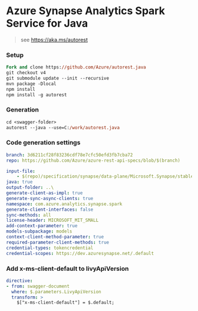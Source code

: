 # Azure Synapse Analytics Spark Service for Java

> see https://aka.ms/autorest

### Setup
```ps
Fork and clone https://github.com/Azure/autorest.java 
git checkout v4
git submodule update --init --recursive
mvn package -Dlocal
npm install
npm install -g autorest
```

### Generation
```ps
cd <swagger-folder>
autorest --java --use=C:/work/autorest.java
```

### Code generation settings
```yaml
branch: 3d6211cf28f83236cdf78e7cfc50efd3fb7cba72
repo: https://github.com/Azure/azure-rest-api-specs/blob/$(branch)
```

```yaml
input-file:
    - $(repo)/specification/synapse/data-plane/Microsoft.Synapse/stable/2020-12-01/sparkJob.json
java: true
output-folder: ..\
generate-client-as-impl: true
generate-sync-async-clients: true
namespace: com.azure.analytics.synapse.spark
generate-client-interfaces: false
sync-methods: all
license-header: MICROSOFT_MIT_SMALL
add-context-parameter: true
models-subpackage: models
context-client-method-parameter: true
required-parameter-client-methods: true
credential-types: tokencredential
credential-scopes: https://dev.azuresynapse.net/.default
```

### Add x-ms-client-default to livyApiVersion
```yaml
directive:
- from: swagger-document
  where: $.parameters.LivyApiVersion
  transform: >
    $["x-ms-client-default"] = $.default;
```
